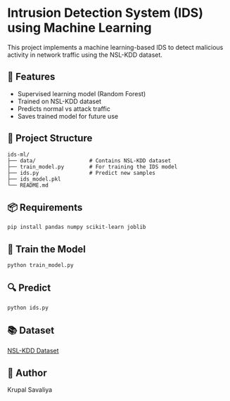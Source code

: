 # Intrusion Detection System (IDS) using Machine Learning

This project implements a machine learning-based IDS to detect malicious activity in network traffic using the NSL-KDD dataset.

## 🚀 Features
- Supervised learning model (Random Forest)
- Trained on NSL-KDD dataset
- Predicts normal vs attack traffic
- Saves trained model for future use

## 📁 Project Structure
```
ids-ml/
├── data/                 # Contains NSL-KDD dataset
├── train_model.py        # For training the IDS model
├── ids.py                # Predict new samples
├── ids_model.pkl
└── README.md
```

## 📦 Requirements
```bash
pip install pandas numpy scikit-learn joblib
```

## 🧠 Train the Model
```bash
python train_model.py
```

## 🔍 Predict
```bash
python ids.py
```

## 📚 Dataset
[NSL-KDD Dataset](https://www.kaggle.com/datasets/hassan06/nslkdd)

## 📌 Author
Krupal Savaliya
